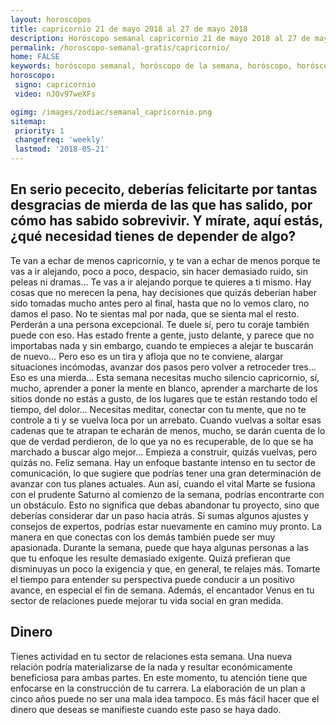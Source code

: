 ```yaml
---
layout: horoscopos
title: capricornio 21 de mayo 2018 al 27 de mayo 2018 
description: Horóscopo semanal capricornio 21 de mayo 2018 al 27 de mayo 2018. En serio pececito, deberías felicitarte por tantas desgracias de mierda de las que has salido, por cómo has sabido sobrevivir. Y mírate, aquí estás, ¿qué necesidad tienes de depender de algo?
permalink: /horoscopo-semanal-gratis/capricornio/
home: FALSE
keywords: horóscopo semanal, horóscopo de la semana, horóscopo, horóscopo gratis,horóscopos, horóscopo esperanza gracia, horoscopos capricornio la semana, horóscopos gratis, Tarot, Astrologia, Zodíaco, capricornio, horoscopo gratis, semanal
horoscopo:
 signo: capricornio
 video: nJOv97weXFs

ogimg: /images/zodiac/semanal_capricornio.png
sitemap:
 priority: 1
 changefreq: 'weekly'
 lastmod: '2018-05-21'
---
```




## En serio pececito, deberías felicitarte por tantas desgracias de mierda de las que has salido, por cómo has sabido sobrevivir. Y mírate, aquí estás, ¿qué necesidad tienes de depender de algo?

Te van a echar de menos capricornio, y te van a echar de menos porque te vas a ir alejando, poco a poco, despacio, sin hacer demasiado ruido, sin peleas ni dramas… Te vas a ir alejando porque te quieres a ti mismo. Hay cosas que no merecen la pena, hay decisiones que quizás deberían haber sido tomadas mucho antes pero al final, hasta que no lo vemos claro, no damos el paso. No te sientas mal por nada, que se sienta mal el resto. Perderán a una persona excepcional. Te duele sí, pero tu coraje también puede con eso. Has estado frente a gente, justo delante, y parece que no importabas nada y sin embargo, cuando te empieces a alejar te buscarán de nuevo… Pero eso es un tira y afloja que no te conviene, alargar situaciones incómodas, avanzar dos pasos pero volver a retroceder tres… Eso es una mierda… Esta semana necesitas mucho silencio capricornio, sí, mucho, aprender a poner la mente en blanco, aprender a marcharte de los sitios donde no estás a gusto, de los lugares que te están restando todo el tiempo, del dolor… Necesitas meditar, conectar con tu mente, que no te controle a ti y se vuelva loca por un arrebato. Cuando vuelvas a soltar esas cadenas que te atrapan te echarán de menos, mucho, se darán cuenta de lo que de verdad perdieron, de lo que ya no es recuperable, de lo que se ha marchado a buscar algo mejor… Empieza a construir, quizás vuelvas, pero quizás no. Feliz semana.
Hay un enfoque bastante intenso en tu sector de comunicación, lo que sugiere que podrías tener una gran determinación de avanzar con tus planes actuales. Aun así, cuando el vital Marte se fusiona con el prudente Saturno al comienzo de la semana, podrías encontrarte con un obstáculo. Esto no significa que debas abandonar tu proyecto, sino que deberías considerar dar un paso hacia atrás. Si sumas algunos ajustes y consejos de expertos, podrías estar nuevamente en camino muy pronto. 
La manera en que conectas con los demás también puede ser muy apasionada. Durante la semana, puede que haya algunas personas a las que tu enfoque les resulte demasiado exigente. Quizá prefieran que disminuyas un poco la exigencia y que, en general, te relajes más. Tomarte el tiempo para entender su perspectiva puede conducir a un positivo avance, en especial el fin de semana. Además, el encantador Venus en tu sector de relaciones puede mejorar tu vida social en gran medida.  

## Dinero

Tienes actividad en tu sector de relaciones esta semana. Una nueva relación podría materializarse de la nada y resultar económicamente beneficiosa para ambas partes. En este momento, tu atención tiene que enfocarse en la construcción de tu carrera. La elaboración de un plan a cinco años puede no ser una mala idea tampoco. Es más fácil hacer que el dinero que deseas se manifieste cuando este paso se haya dado.